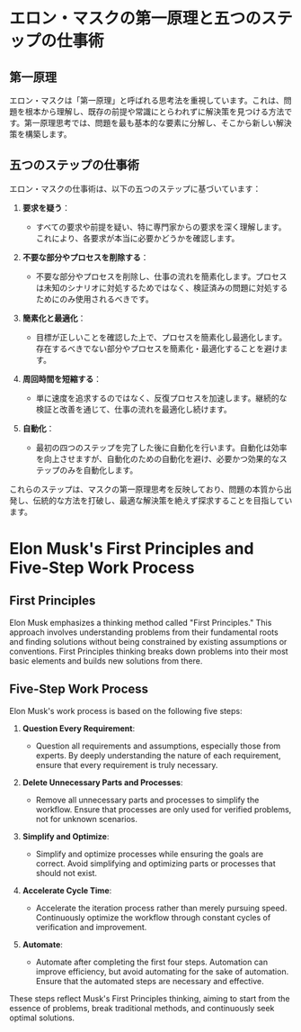 # エロン・マスクの第一原理と五つのステップの仕事術

## 第一原理

エロン・マスクは「第一原理」と呼ばれる思考法を重視しています。これは、問題を根本から理解し、既存の前提や常識にとらわれずに解決策を見つける方法です。第一原理思考では、問題を最も基本的な要素に分解し、そこから新しい解決策を構築します。

## 五つのステップの仕事術

エロン・マスクの仕事術は、以下の五つのステップに基づいています：

1. **要求を疑う**：
   - すべての要求や前提を疑い、特に専門家からの要求を深く理解します。これにより、各要求が本当に必要かどうかを確認します。

2. **不要な部分やプロセスを削除する**：
   - 不要な部分やプロセスを削除し、仕事の流れを簡素化します。プロセスは未知のシナリオに対処するためではなく、検証済みの問題に対処するためにのみ使用されるべきです。

3. **簡素化と最適化**：
   - 目標が正しいことを確認した上で、プロセスを簡素化し最適化します。存在するべきでない部分やプロセスを簡素化・最適化することを避けます。

4. **周回時間を短縮する**：
   - 単に速度を追求するのではなく、反復プロセスを加速します。継続的な検証と改善を通じて、仕事の流れを最適化し続けます。

5. **自動化**：
   - 最初の四つのステップを完了した後に自動化を行います。自動化は効率を向上させますが、自動化のための自動化を避け、必要かつ効果的なステップのみを自動化します。

これらのステップは、マスクの第一原理思考を反映しており、問題の本質から出発し、伝統的な方法を打破し、最適な解決策を絶えず探求することを目指しています。

# Elon Musk's First Principles and Five-Step Work Process

## First Principles

Elon Musk emphasizes a thinking method called "First Principles." This approach involves understanding problems from their fundamental roots and finding solutions without being constrained by existing assumptions or conventions. First Principles thinking breaks down problems into their most basic elements and builds new solutions from there.

## Five-Step Work Process

Elon Musk's work process is based on the following five steps:

1. **Question Every Requirement**:
   - Question all requirements and assumptions, especially those from experts. By deeply understanding the nature of each requirement, ensure that every requirement is truly necessary.

2. **Delete Unnecessary Parts and Processes**:
   - Remove all unnecessary parts and processes to simplify the workflow. Ensure that processes are only used for verified problems, not for unknown scenarios.

3. **Simplify and Optimize**:
   - Simplify and optimize processes while ensuring the goals are correct. Avoid simplifying and optimizing parts or processes that should not exist.

4. **Accelerate Cycle Time**:
   - Accelerate the iteration process rather than merely pursuing speed. Continuously optimize the workflow through constant cycles of verification and improvement.

5. **Automate**:
   - Automate after completing the first four steps. Automation can improve efficiency, but avoid automating for the sake of automation. Ensure that the automated steps are necessary and effective.

These steps reflect Musk's First Principles thinking, aiming to start from the essence of problems, break traditional methods, and continuously seek optimal solutions.
